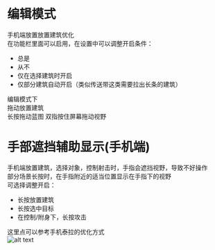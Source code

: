 # 编辑模式
手机端放置放置建筑优化  
在功能栏里面可以启用，在设置中可以调整开启条件：  
- 总是
- 从不
- 仅在选择建筑时开启
- 仅部分建筑自动开启（类似传送带这类需要拉出长条的建筑）  

编辑模式下  
拖动放置建筑  
长按拖动蓝图
双指按住屏幕拖动视野

# 手部遮挡辅助显示(手机端)
手机端放置建筑，选择对象，控制射击时，手指会遮挡视野，导致不好操作  
部分场景长按时，在手指附近的适当位置显示在手指下的视野  
可选择调整开启：
- 长按放置建筑
- 长按选中目标
- 在控制/附身下，长按攻击  

这里点可以参考手机泰拉的优化方式  
![alt text](图/遮挡辅助.gif)
